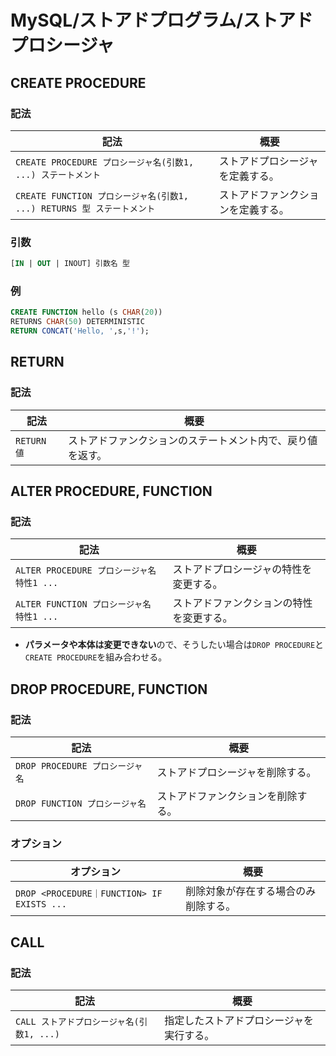 # MySQL/ストアドプログラム/ストアドプロシージャ

## CREATE PROCEDURE

### 記法

| 記法                                                         | 概要                               |
| ------------------------------------------------------------ | ---------------------------------- |
| `CREATE PROCEDURE プロシージャ名(引数1, ...) ステートメント` | ストアドプロシージャを定義する。   |
| `CREATE FUNCTION プロシージャ名(引数1, ...) RETURNS 型 ステートメント` | ストアドファンクションを定義する。 |

### 引数

```sql
[IN | OUT | INOUT] 引数名 型
```

### 例

```sql
CREATE FUNCTION hello (s CHAR(20))
RETURNS CHAR(50) DETERMINISTIC
RETURN CONCAT('Hello, ',s,'!');
```

## RETURN

### 記法

| 記法        | 概要                                                       |
| ----------- | ---------------------------------------------------------- |
| `RETURN 値` | ストアドファンクションのステートメント内で、戻り値を返す。 |

## ALTER PROCEDURE, FUNCTION

### 記法

| 記法                                       | 概要                                     |
| ------------------------------------------ | ---------------------------------------- |
| `ALTER PROCEDURE プロシージャ名 特性1 ...` | ストアドプロシージャの特性を変更する。   |
| `ALTER FUNCTION プロシージャ名 特性1 ...`  | ストアドファンクションの特性を変更する。 |

- **パラメータや本体は変更できない**ので、そうしたい場合は`DROP PROCEDURE`と`CREATE PROCEDURE`を組み合わせる。

## DROP PROCEDURE, FUNCTION

### 記法

| 記法                            | 概要                               |
| ------------------------------- | ---------------------------------- |
| `DROP PROCEDURE プロシージャ名` | ストアドプロシージャを削除する。   |
| `DROP FUNCTION プロシージャ名`  | ストアドファンクションを削除する。 |

### オプション

| オプション                                 | 概要                                 |
| ------------------------------------------ | ------------------------------------ |
| `DROP <PROCEDURE｜FUNCTION> IF EXISTS ...` | 削除対象が存在する場合のみ削除する。 |

## CALL

### 記法

| 記法                                      | 概要                                     |
| ----------------------------------------- | ---------------------------------------- |
| `CALL ストアドプロシージャ名(引数1, ...)` | 指定したストアドプロシージャを実行する。 |
